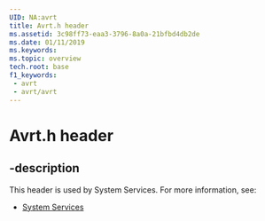```yaml
---
UID: NA:avrt
title: Avrt.h header
ms.assetid: 3c98ff73-eaa3-3796-8a0a-21bfbd4db2de
ms.date: 01/11/2019
ms.keywords: 
ms.topic: overview
tech.root: base
f1_keywords:
 - avrt
 - avrt/avrt
---
```


# Avrt.h header


## -description

This header is used by System Services. For more information, see:

- [System Services](../_base/index.md)

